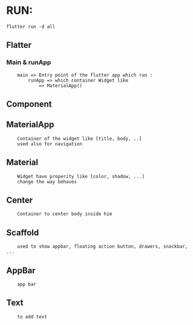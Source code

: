 # RUN:
```
flutter run -d all
```

## Flatter
    
### Main & runApp
``` 
    main => Entry point of the flutter app which run :
        runApp => which container Widget like 
            => MaterialApp() 
```

## Component

## MaterialApp
```
    Container of the widget like [title, body, ..]
    used also for navigation
```

## Material
```
    Widget have properity like [color, shadow, ...]
    change the way behaves
```

## Center
```
    Container to center body inside him
```

## Scaffold
```
    used to show appbar, floating action button, drawers, snackbar, ...
```

## AppBar
```
    app bar
```

## Text
```
    to add text
```


